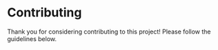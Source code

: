 # Contributing

Thank you for considering contributing to this project! Please follow the guidelines below.
